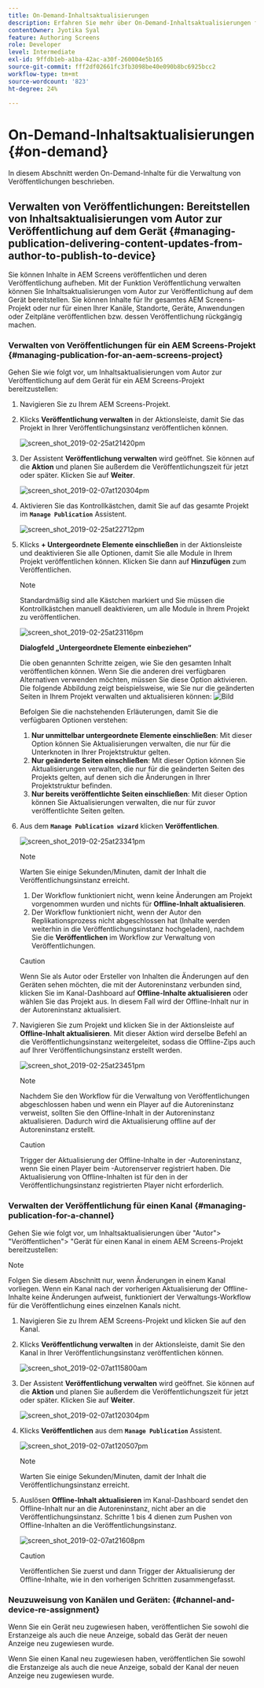 ```yaml
---
title: On-Demand-Inhaltsaktualisierungen
description: Erfahren Sie mehr über On-Demand-Inhaltsaktualisierungen für die Verwaltung von Veröffentlichungen.
contentOwner: Jyotika Syal
feature: Authoring Screens
role: Developer
level: Intermediate
exl-id: 9ffdb1eb-a1ba-42ac-a30f-260004e5b165
source-git-commit: fff2df02661fc3fb3098be40e090b8bc6925bcc2
workflow-type: tm+mt
source-wordcount: '823'
ht-degree: 24%

---
```


# On-Demand-Inhaltsaktualisierungen {#on-demand}

In diesem Abschnitt werden On-Demand-Inhalte für die Verwaltung von Veröffentlichungen beschrieben.

## Verwalten von Veröffentlichungen: Bereitstellen von Inhaltsaktualisierungen vom Autor zur Veröffentlichung auf dem Gerät {#managing-publication-delivering-content-updates-from-author-to-publish-to-device}

Sie können Inhalte in AEM Screens veröffentlichen und deren Veröffentlichung aufheben. Mit der Funktion Veröffentlichung verwalten können Sie Inhaltsaktualisierungen vom Autor zur Veröffentlichung auf dem Gerät bereitstellen. Sie können Inhalte für Ihr gesamtes AEM Screens-Projekt oder nur für einen Ihrer Kanäle, Standorte, Geräte, Anwendungen oder Zeitpläne veröffentlichen bzw. dessen Veröffentlichung rückgängig machen.

### Verwalten von Veröffentlichungen für ein AEM Screens-Projekt {#managing-publication-for-an-aem-screens-project}

Gehen Sie wie folgt vor, um Inhaltsaktualisierungen vom Autor zur Veröffentlichung auf dem Gerät für ein AEM Screens-Projekt bereitzustellen:

1. Navigieren Sie zu Ihrem AEM Screens-Projekt.
1. Klicks **Veröffentlichung verwalten** in der Aktionsleiste, damit Sie das Projekt in Ihrer Veröffentlichungsinstanz veröffentlichen können.

   ![screen_shot_2019-02-25at21420pm](assets/screen_shot_2019-02-25at21420pm.png)

1. Der Assistent **Veröffentlichung verwalten** wird geöffnet. Sie können auf die **Aktion** und planen Sie außerdem die Veröffentlichungszeit für jetzt oder später. Klicken Sie auf **Weiter**.

   ![screen_shot_2019-02-07at120304pm](assets/screen_shot_2019-02-07at120304pm.png)

1. Aktivieren Sie das Kontrollkästchen, damit Sie auf das gesamte Projekt im **`Manage Publication`** Assistent.

   ![screen_shot_2019-02-25at22712pm](assets/screen_shot_2019-02-25at22712pm.png)

1. Klicks **+ Untergeordnete Elemente einschließen** in der Aktionsleiste und deaktivieren Sie alle Optionen, damit Sie alle Module in Ihrem Projekt veröffentlichen können. Klicken Sie dann auf **Hinzufügen** zum Veröffentlichen.

   >[!NOTE]
   >
   >Standardmäßig sind alle Kästchen markiert und Sie müssen die Kontrollkästchen manuell deaktivieren, um alle Module in Ihrem Projekt zu veröffentlichen.

   ![screen_shot_2019-02-25at23116pm](assets/screen_shot_2019-02-25at23116pm.png)

   **Dialogfeld „Untergeordnete Elemente einbeziehen“**

   Die oben genannten Schritte zeigen, wie Sie den gesamten Inhalt veröffentlichen können. Wenn Sie die anderen drei verfügbaren Alternativen verwenden möchten, müssen Sie diese Option aktivieren.
Die folgende Abbildung zeigt beispielsweise, wie Sie nur die geänderten Seiten in Ihrem Projekt verwalten und aktualisieren können:
   ![Bild](assets/author-publish-manage.png)

   Befolgen Sie die nachstehenden Erläuterungen, damit Sie die verfügbaren Optionen verstehen:

   1. **Nur unmittelbar untergeordnete Elemente einschließen**: Mit dieser Option können Sie Aktualisierungen verwalten, die nur für die Unterknoten in Ihrer Projektstruktur gelten.
   1. **Nur geänderte Seiten einschließen**: Mit dieser Option können Sie Aktualisierungen verwalten, die nur für die geänderten Seiten des Projekts gelten, auf denen sich die Änderungen in Ihrer Projektstruktur befinden.
   1. **Nur bereits veröffentlichte Seiten einschließen**: Mit dieser Option können Sie Aktualisierungen verwalten, die nur für zuvor veröffentlichte Seiten gelten.


1. Aus dem **`Manage Publication wizard`** klicken **Veröffentlichen**.

   ![screen_shot_2019-02-25at23341pm](assets/screen_shot_2019-02-25at23341pm.png)

   >[!NOTE]
   >
   >Warten Sie einige Sekunden/Minuten, damit der Inhalt die Veröffentlichungsinstanz erreicht.
   >
   >
   >    1. Der Workflow funktioniert nicht, wenn keine Änderungen am Projekt vorgenommen wurden und nichts für **Offline-Inhalt aktualisieren**.
   >    1. Der Workflow funktioniert nicht, wenn der Autor den Replikationsprozess nicht abgeschlossen hat (Inhalte werden weiterhin in die Veröffentlichungsinstanz hochgeladen), nachdem Sie die **Veröffentlichen** im Workflow zur Verwaltung von Veröffentlichungen.

   >[!CAUTION]
   >Wenn Sie als Autor oder Ersteller von Inhalten die Änderungen auf den Geräten sehen möchten, die mit der Autoreninstanz verbunden sind, klicken Sie im Kanal-Dashboard auf **Offline-Inhalte aktualisieren** oder wählen Sie das Projekt aus. In diesem Fall wird der Offline-Inhalt nur in der Autoreninstanz aktualisiert.

1. Navigieren Sie zum Projekt und klicken Sie in der Aktionsleiste auf **Offline-Inhalt aktualisieren**. Mit dieser Aktion wird derselbe Befehl an die Veröffentlichungsinstanz weitergeleitet, sodass die Offline-Zips auch auf Ihrer Veröffentlichungsinstanz erstellt werden.

   ![screen_shot_2019-02-25at23451pm](assets/screen_shot_2019-02-25at23451pm.png)


   >[!NOTE]
   >
   >Nachdem Sie den Workflow für die Verwaltung von Veröffentlichungen abgeschlossen haben und wenn ein Player auf die Autoreninstanz verweist, sollten Sie den Offline-Inhalt in der Autoreninstanz aktualisieren. Dadurch wird die Aktualisierung offline auf der Autoreninstanz erstellt.

   >[!CAUTION]
   >
   >Trigger der Aktualisierung der Offline-Inhalte in der -Autoreninstanz, wenn Sie einen Player beim -Autorenserver registriert haben. Die Aktualisierung von Offline-Inhalten ist für den in der Veröffentlichungsinstanz registrierten Player nicht erforderlich.

### Verwalten der Veröffentlichung für einen Kanal {#managing-publication-for-a-channel}

Gehen Sie wie folgt vor, um Inhaltsaktualisierungen über &quot;Autor&quot;> &quot;Veröffentlichen&quot;> &quot;Gerät für einen Kanal in einem AEM Screens-Projekt bereitzustellen:

>[!NOTE]
>
>Folgen Sie diesem Abschnitt nur, wenn Änderungen in einem Kanal vorliegen. Wenn ein Kanal nach der vorherigen Aktualisierung der Offline-Inhalte keine Änderungen aufweist, funktioniert der Verwaltungs-Workflow für die Veröffentlichung eines einzelnen Kanals nicht.

1. Navigieren Sie zu Ihrem AEM Screens-Projekt und klicken Sie auf den Kanal.
1. Klicks **Veröffentlichung verwalten** in der Aktionsleiste, damit Sie den Kanal in Ihrer Veröffentlichungsinstanz veröffentlichen können.

   ![screen_shot_2019-02-07at115800am](assets/screen_shot_2019-02-07at115800am.png)

1. Der Assistent **Veröffentlichung verwalten** wird geöffnet. Sie können auf die **Aktion** und planen Sie außerdem die Veröffentlichungszeit für jetzt oder später. Klicken Sie auf **Weiter**.

   ![screen_shot_2019-02-07at120304pm](assets/screen_shot_2019-02-07at120304pm.png)

1. Klicks **Veröffentlichen** aus dem **`Manage Publication`** Assistent.

   ![screen_shot_2019-02-07at120507pm](assets/screen_shot_2019-02-07at120507pm.png)

   >[!NOTE]
   >
   >Warten Sie einige Sekunden/Minuten, damit der Inhalt die Veröffentlichungsinstanz erreicht.

1. Auslösen **Offline-Inhalt aktualisieren** im Kanal-Dashboard sendet den Offline-Inhalt nur an die Autoreninstanz, nicht aber an die Veröffentlichungsinstanz. Schritte 1 bis 4 dienen zum Pushen von Offline-Inhalten an die Veröffentlichungsinstanz.

   ![screen_shot_2019-02-07at21608pm](assets/screen_shot_2019-02-07at21608pm.png)

   >[!CAUTION]
   >
   >Veröffentlichen Sie zuerst und dann Trigger der Aktualisierung der Offline-Inhalte, wie in den vorherigen Schritten zusammengefasst.

### Neuzuweisung von Kanälen und Geräten: {#channel-and-device-re-assignment}

Wenn Sie ein Gerät neu zugewiesen haben, veröffentlichen Sie sowohl die Erstanzeige als auch die neue Anzeige, sobald das Gerät der neuen Anzeige neu zugewiesen wurde.

Wenn Sie einen Kanal neu zugewiesen haben, veröffentlichen Sie sowohl die Erstanzeige als auch die neue Anzeige, sobald der Kanal der neuen Anzeige neu zugewiesen wurde.
